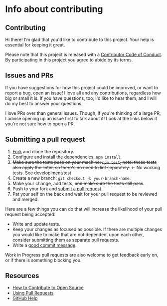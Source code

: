 # Info about contributing

## Contributing

[fork]: /fork
[pr]: /compare
[code-of-conduct]: CODE_OF_CONDUCT.md

Hi there! I'm glad that you'd like to contribute to this project. Your help is essential for keeping it great.

Please note that this project is released with a [Contributor Code of Conduct][code-of-conduct]. By participating in this project you agree to abide by its terms.

## Issues and PRs

If you have suggestions for how this project could be improved, or want to report a bug, open an issue! I love all and any contributions, regardless how big or small it is. If you have questions, too, I'd like to hear them, and I will do my best to answer your questions.

I love PRs over than general issues. Though, if you're thinking of a large PR, I advise opening up an issue first to talk about it! Look at the links below if you're not sure how to open a PR.

## Submitting a pull request

1. [Fork][fork] and clone the repository.
2. Configure and install the dependencies: `npm install`.
3. ~~Make sure the tests pass on your machine: `npm test`, note: these tests also apply the linter, so there's no need to lint separately.~~ <- No working tests. See developlment/test
4. Create a new branch: `git checkout -b your-branch-name`.
5. Make your change, add tests, ~~and make sure the tests still pass~~.
6. Push to your fork and [submit a pull request][pr].
7. Pat your self on the back and wait for your pull request to be reviewed and merged.

Here are a few things you can do that will increase the likelihood of your pull request being accepted:

- Write and update tests.
- Keep your changes as focused as possible. If there are multiple changes you would like to make that are not dependent upon each other, consider submitting them as separate pull requests.
- Write a [good commit message](http://tbaggery.com/2008/04/19/a-note-about-git-commit-messages.html).

Work in Progress pull requests are also welcome to get feedback early on, or if there is something blocking you.

## Resources

- [How to Contribute to Open Source](https://opensource.guide/how-to-contribute/)
- [Using Pull Requests](https://help.github.com/articles/about-pull-requests/)
- [GitHub Help](https://help.github.com)
